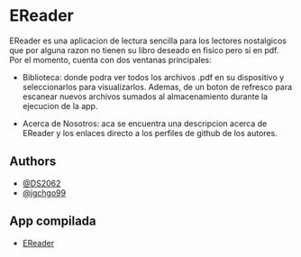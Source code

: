 
# EReader

EReader es una aplicacion de lectura sencilla para los lectores nostalgicos que por alguna razon no tienen su libro deseado en fisico pero si en pdf. Por el momento, cuenta con dos ventanas principales:

- Biblioteca: donde podra ver todos los archivos .pdf en su dispositivo y seleccionarlos para visualizarlos. Ademas, de un boton de refresco para escanear nuevos archivos sumados al almacenamiento durante la ejecucion de la app.

- Acerca de Nosotros: aca se encuentra una descripcion acerca de EReader y los enlaces directo a los perfiles de github de los autores.


## Authors

- [@DS2062](https://github.com/DS2062)
- [@jgchgo99](https://github.com/jgchgo99)


## App compilada

- [EReader](https://drive.google.com/file/d/1XO3u3ExEfcIvr3y7DfWlY4_0cUTV4kYQ/view?usp=drive_link)
